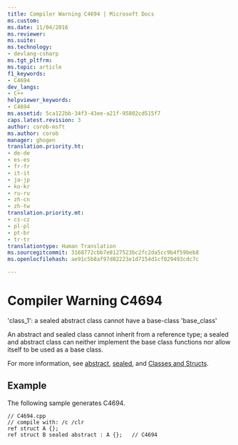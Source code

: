 ```yaml
---
title: Compiler Warning C4694 | Microsoft Docs
ms.custom: 
ms.date: 11/04/2016
ms.reviewer: 
ms.suite: 
ms.technology:
- devlang-csharp
ms.tgt_pltfrm: 
ms.topic: article
f1_keywords:
- C4694
dev_langs:
- C++
helpviewer_keywords:
- C4694
ms.assetid: 5ca122bb-34f3-43ee-a21f-95802cd515f7
caps.latest.revision: 3
author: corob-msft
ms.author: corob
manager: ghogen
translation.priority.ht:
- de-de
- es-es
- fr-fr
- it-it
- ja-jp
- ko-kr
- ru-ru
- zh-cn
- zh-tw
translation.priority.mt:
- cs-cz
- pl-pl
- pt-br
- tr-tr
translationtype: Human Translation
ms.sourcegitcommit: 3168772cbb7e8127523bc2fc2da5cc9b4f59beb8
ms.openlocfilehash: ae91c5b8af97d02223e1d7154d1cf029493cdc7c

---
```

# Compiler Warning C4694
'class_1': a sealed abstract class cannot have a base-class 'base_class'  
  
 An abstract and sealed class cannot inherit from a reference type; a sealed and abstract class can neither implement the base class functions nor allow itself to be used as a base class.  
  
 For more information, see [abstract](../../windows/abstract-cpp-component-extensions.md), [sealed](../../windows/sealed-cpp-component-extensions.md), and [Classes and Structs](../../windows/classes-and-structs-cpp-component-extensions.md).  
  
## Example  
 The following sample generates C4694.  
  
```  
// C4694.cpp  
// compile with: /c /clr  
ref struct A {};  
ref struct B sealed abstract : A {};   // C4694  
```


<!--HONumber=Jan17_HO2-->


